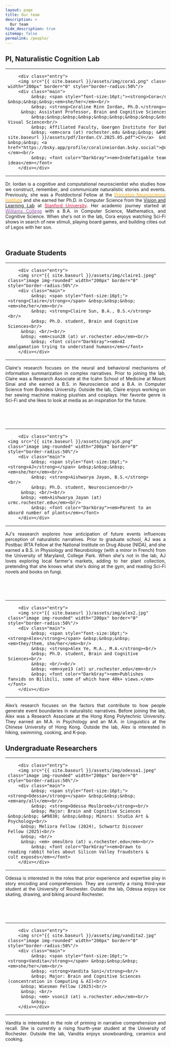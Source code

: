 ```yaml
---
layout: page
title: Our team
description: >
  Our team
hide_description: true
sitemap: false
permalink: /people/
---
```


## PI, Naturalistic Cognition Lab

<table width="100%" cellpadding="0" cellspacing="0">
<tr><td width="100%" valign="top" style="padding-right: 25px;">

        <div class="entry">
        <img src="{{ site.baseurl }}/assets/img/cora1.png" class="image img-rounded" width="200px" border="0" style="border-radius:50%"/>
        <div class="main">
             &nbsp; <span style="font-size:16pt;"><strong>Cora</strong></span> &nbsp;&nbsp;&nbsp;<em>she/her</em><br/>
             &nbsp; <strong>Coraline Rinn Iordan, Ph.D.</strong><br/>
	     &nbsp; Assistant Professor, Brain and Cognitive Sciences, Neuroscience, & <br/>
             &nbsp;&nbsp;&nbsp;&nbsp;&nbsp;&nbsp;&nbsp;&nbsp;&nbsp;&nbsp;&nbsp; Center for Visual Science<br/>
             &nbsp; Affiliated Faculty, Goergen Institute for Data Science and AI<br/>
             &nbsp; <em>cora (at) rochester.edu &nbsp;&nbsp; &#9830; &nbsp;&nbsp; <a href="{{ site.baseurl }}/assets/pdf/Iordan.CV.2025.05.pdf">CV</a>  &nbsp;&nbsp; &#9830; &nbsp;&nbsp; <a href="https://bsky.app/profile/coralineiordan.bsky.social">@coralineiordan.bsky.social</a></em><br/>
             &nbsp; <font color="DarkGray"><em>Indefatigable team leader and whirlwind of ideas</em></font>
        </div></div>

</td></tr></table>

<div style="text-align: justify">

Dr. Iordan is a cognitive and computational neuroscientist who studies how we construct, remember, and communicate naturalistic stories and events.
Previously, she was a Postdoctoral Fellow at the <a href="http://pni.princeton.edu"><font color="orange">Princeton Neuroscience Institute</font></a> and
she earned her Ph.D. in Computer Science from the <a href="http://vision.stanford.edu">Vision and Learning Lab</a> at <a href="http://www.stanford.edu"><font color="crimson">Stanford University</font></a>.
Her academic journey started at <a href="http://www.williams.edu"><font color="#9B59B6">Williams College</font></a> with a B.A. in Computer Science, Mathematics, and Cognitive Science.
When she's not in the lab, Cora enjoys watching Sci-Fi shows in search of new stimuli, playing board games, and building cities out of Legos with her son.

<br/>

</div>

## Graduate Students

<table width="100%" cellpadding="0" cellspacing="0">
<tr><td width="100%" valign="top" style="padding-right: 25px;">

        <div class="entry">
        <img src="{{ site.baseurl }}/assets/img/claire1.jpeg" class="image img-rounded" width="200px" border="0" style="border-radius:50%"/>
        <div class="main">
             &nbsp; <span style="font-size:16pt;"><strong>Claire</strong></span> &nbsp;&nbsp;&nbsp;<em>she/her</em><br/>
             &nbsp; <strong>Claire Sun, B.A., B.S.</strong><br/>
             &nbsp; Ph.D. student, Brain and Cognitive Sciences<br/>
	     &nbsp; <br/><br/>
	     &nbsp; <em>csun28 (at) ur.rochester.edu</em><br/>
             &nbsp; <font color="DarkGray"><em>AI amalgamation trying to understand humans</em></font>
        </div></div>

</td></tr></table>

<div style="text-align: justify">

Claire's research focuses on the neural and behavioral mechanisms of information summarization in complex narratives. Prior to joining the lab, Claire was a Research Associate at the Icahn School of Medicine at Mount Sinai and she earned a B.S. in Neuroscience and a B.A. in Computer Science from Brandeis University. Outside the lab, Claire enjoys working on her sewing machine making plushies and cosplays. Her favorite genre is Sci-Fi and she likes to look at media as an inspiration for the future.

<br/><br/><br/>

</div>

<table width="100%" cellpadding="0" cellspacing="0">
<tr><td width="100%" valign="top" style="padding-right: 25px;">

        <div class="entry">
	<img src="{{ site.baseurl }}/assets/img/aj6.png" class="image img-rounded" width="200px" border="0" style="border-radius:50%"/>
        <div class="main">
             &nbsp; <span style="font-size:16pt;"><strong>AJ</strong></span> &nbsp;&nbsp;&nbsp;<em>she/her</em><br/>
             &nbsp; <strong>Aishwarya Jayan, B.S.</strong><br/>
             &nbsp; Ph.D. student, Neuroscience<br/>
	     &nbsp; <br/><br/>
	     &nbsp; <em>Aishwarya_Jayan (at) urmc.rochester.edu</em><br/>
             &nbsp; <font color="DarkGray"><em>Parent to an absurd number of plants</em></font>
        </div></div>

</td></tr></table>

<div style="text-align: justify">

AJ's reasearch explores how anticipation of future events influences perception of naturalistic narratives. Prior to graduate school, AJ was a Postbac IRTA Fellow at the National Institute on Drug Abuse (NIDA), and she earned a B.S. in Physiology and Neurobiology (with a minor in French) from the University of Maryland, College Park. When she's not in the lab, AJ loves exploring local farmer's markets, adding to her plant collection, pretending that she knows what she's doing at the gym, and reading Sci-Fi novels and books on fungi.

<br/><br/><br/>

</div>

<table width="100%" cellpadding="0" cellspacing="0">
<tr><td width="100%" valign="top" style="padding-right: 25px;">

        <div class="entry">
        <img src="{{ site.baseurl }}/assets/img/alex2.jpg" class="image img-rounded" width="200px" border="0" style="border-radius:50%"/>
        <div class="main">
             &nbsp; <span style="font-size:16pt;"><strong>Alex</strong></span> &nbsp;&nbsp;&nbsp;<em>they/them, she/her</em><br/>
             &nbsp; <strong>Alex Ye, M.A., M.A.</strong><br/>
             &nbsp; Ph.D. student, Brain and Cognitive Sciences<br/>
             &nbsp; <br/><br/>
             &nbsp; <em>xye13 (at) ur.rochester.edu</em><br/>
             &nbsp; <font color="DarkGray"><em>Publishes fanvids on Bilibili, some of which have 40k+ views.</em></font>
        </div></div>

</td></tr></table>

<div style="text-align: justify">

Alex’s research focuses on the factors that contribute to how people generate event boundaries in naturalistic narratives. Before joining the lab, Alex was a Research Associate at the Hong Kong Polytechnic University. They earned an M.A. in Psychology and an M.A. in Linguistics at the Chinese University of Hong Kong. Outside the lab, Alex is interested in hiking, swimming, cooking, and K-pop.

</div>

## Undergraduate Researchers

<table width="100%" cellpadding="0" cellspacing="0">
<tr><td width="100%" valign="top" style="padding-right: 25px;">

        <div class="entry">
        <img src="{{ site.baseurl }}/assets/img/odessa1.jpeg" class="image img-rounded" width="200px" border="0" style="border-radius:50%"/>
        <div class="main">
             &nbsp; <span style="font-size:16pt;"><strong>Odessa</strong></span> &nbsp;&nbsp;&nbsp;<em>any/all</em><br/>
             &nbsp; <strong>Odessa Meulbroek</strong><br/>
             &nbsp; Major: Brain and Cognitive Sciences &nbsp;&nbsp; &#9830; &nbsp;&nbsp; Minors: Studio Art & Psychology<br/>
	     &nbsp; Meliora Fellow (2024), Schwartz Discover Fellow (2025)<br/>
	     &nbsp; <br/>
	     &nbsp; <em> omeulbro (at) u.rochester.edu</em><br/>
             &nbsp; <font color="DarkGray"><em>Drawn to reading rabbit holes about Silicon Valley fraudsters & cult exposés</em></font>
        </div></div>

</td></tr></table>

<div style="text-align: justify">

Odessa is interested in the roles that prior experience and expertise play in story encoding and comprehension. They are currently a rising third-year student at the University of Rochester. Outside the lab, Odessa enjoys ice skating, drawing, and biking around Rochester.

<br/><br/><br/>

</div>

<table width="100%" cellpadding="0" cellspacing="0">
<tr><td width="100%" valign="top" style="padding-right: 25px;">

        <div class="entry">
        <img src="{{ site.baseurl }}/assets/img/vandita2.jpg" class="image img-rounded" width="200px" border="0" style="border-radius:50%"/>
        <div class="main">
             &nbsp; <span style="font-size:16pt;"><strong>Vandita</strong></span> &nbsp;&nbsp;&nbsp;<em>she/her</em><br/>
             &nbsp; <strong>Vandita Soni</strong><br/>
             &nbsp; Major: Brain and Cognitive Sciences (concentration in Computing & AI)<br/>
	     &nbsp; Wiesman Fellow (2025)<br/>
	     &nbsp; <br/>
	     &nbsp; <em> vsoni3 (at) u.rochester.edu</em><br/>
             &nbsp; 
        </div></div>

</td></tr></table>

<div style="text-align: justify">
	
Vandita is interested in the role of priming in narrative comprehension and recall. She is currently a rising fourth-year student at the University of Rochester. Outside the lab, Vandita enjoys snowboarding, ceramics and cooking. 

<br/><br/><br/>

</div>
